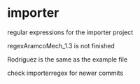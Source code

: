 # importer
regular expressions for the importer project

regexAramcoMech_1.3 is not finished

Rodriguez is the same as the example file

check importerregex for newer commits 
